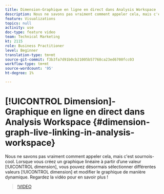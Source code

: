 ```yaml
---
title: Dimension-Graphique en ligne en direct dans Analysis Workspace
description: Nous ne savons pas vraiment comment appeler cela, mais c'est sournois-cool. Lorsque vous créez un graphique linéaire à partir d’une valeur de dimension, vous pouvez désormais sélectionner différentes valeurs de dimension et modifier le graphique de manière dynamique. Regardez la vidéo pour en savoir plus !
feature: Visualizations
topics: null
activity: use
doc-type: feature video
team: Technical Marketing
kt: 2115
role: Business Practitioner
level: Beginner
translation-type: tm+mt
source-git-commit: f3b3fa7d91b0cb21005b57768ca23ed6700fcc03
workflow-type: tm+mt
source-wordcount: '95'
ht-degree: 1%

---
```



# [!UICONTROL Dimension]-Graphique en ligne en direct dans Analysis Workspace  {#dimension-graph-live-linking-in-analysis-workspace}

Nous ne savons pas vraiment comment appeler cela, mais c&#39;est sournois-cool. Lorsque vous créez un graphique linéaire à partir d’une valeur [!UICONTROL dimension], vous pouvez désormais sélectionner différentes valeurs [!UICONTROL dimension] et modifier le graphique de manière dynamique. Regardez la vidéo pour en savoir plus !

>[!VIDEO](https://video.tv.adobe.com/v/23991/?quality=12)
